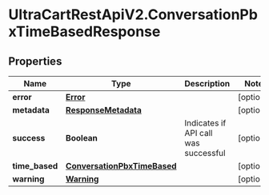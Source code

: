 # UltraCartRestApiV2.ConversationPbxTimeBasedResponse

## Properties

Name | Type | Description | Notes
------------ | ------------- | ------------- | -------------
**error** | [**Error**](Error.md) |  | [optional] 
**metadata** | [**ResponseMetadata**](ResponseMetadata.md) |  | [optional] 
**success** | **Boolean** | Indicates if API call was successful | [optional] 
**time_based** | [**ConversationPbxTimeBased**](ConversationPbxTimeBased.md) |  | [optional] 
**warning** | [**Warning**](Warning.md) |  | [optional] 



